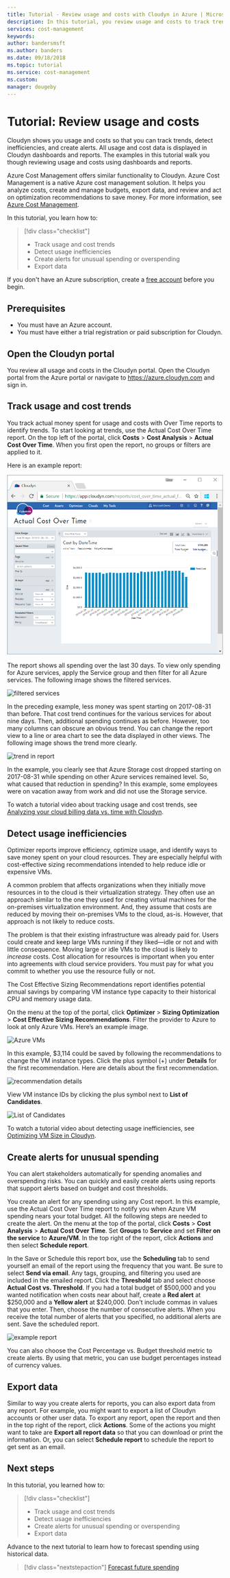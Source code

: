 ```yaml
---
title: Tutorial - Review usage and costs with Cloudyn in Azure | Microsoft Docs
description: In this tutorial, you review usage and costs to track trends, detect inefficiencies, and create alerts.
services: cost-management
keywords:
author: bandersmsft
ms.author: banders
ms.date: 09/18/2018
ms.topic: tutorial
ms.service: cost-management
ms.custom:
manager: dougeby
---
```

<!-- Intent: As a cloud-consuming user, I need to view usage and costs for my cloud resources and services.
-->

# Tutorial: Review usage and costs

Cloudyn shows you usage and costs so that you can track trends, detect inefficiencies, and create alerts. All usage and cost data is displayed in Cloudyn dashboards and reports. The examples in this tutorial walk you though reviewing usage and costs using dashboards and reports.

Azure Cost Management offers similar functionality to Cloudyn. Azure Cost Management is a native Azure cost management solution. It helps you analyze costs, create and manage budgets, export data, and review and act on optimization recommendations to save money. For more information, see [Azure Cost Management](overview-cost-mgt.md).

In this tutorial, you learn how to:

> [!div class="checklist"]
> * Track usage and cost trends
> * Detect usage inefficiencies
> * Create alerts for unusual spending or overspending
> * Export data

If you don't have an Azure subscription, create a  [free account](https://azure.microsoft.com/free/?WT.mc_id=A261C142F) before you begin.

## Prerequisites

- You must have an Azure account.
- You must have either a trial registration or paid subscription for Cloudyn.

## Open the Cloudyn portal

You review all usage and costs in the Cloudyn portal. Open the Cloudyn portal from the Azure portal or navigate to https://azure.cloudyn.com and sign in.

## Track usage and cost trends

You track actual money spent for usage and costs with Over Time reports to identify trends. To start looking at trends, use the Actual Cost Over Time report. On the top left of the portal, click **Costs** > **Cost Analysis** > **Actual Cost Over Time**. When you first open the report, no groups or filters are applied to it.

Here is an example report:

![example report](./media/tutorial-review-usage/actual-cost01.png)

The report shows all spending over the last 30 days. To view only spending for Azure services, apply the Service group and then filter for all Azure services. The following image shows the filtered services.

![filtered services](./media/tutorial-review-usage/actual-cost02.png)

In the preceding example, less money was spent starting on 2017-08-31 than before. That cost trend continues for the various services for about nine days. Then, additional spending continues as before. However, too many columns can obscure an obvious trend. You can change the report view to a line or area chart to see the data displayed in other views. The following image shows the trend more clearly.

![trend in report](./media/tutorial-review-usage/actual-cost03.png)

In the example, you clearly see that Azure Storage cost dropped starting on 2017-08-31 while spending on other Azure services remained level. So, what caused that reduction in spending? In this example, some employees were on vacation away from work and did not use the Storage service.

To watch a tutorial video about tracking usage and cost trends, see [Analyzing your cloud billing data vs. time with Cloudyn](https://youtu.be/7LsVPHglM0g).

## Detect usage inefficiencies

Optimizer reports improve efficiency, optimize usage, and identify ways to save money spent on your cloud resources. They are especially helpful with cost-effective sizing recommendations intended to help reduce idle or expensive VMs.

A common problem that affects organizations when they initially move resources in to the cloud is their virtualization strategy. They often use an approach similar to the one they used for creating virtual machines for the on-premises virtualization environment. And, they assume that costs are reduced by moving their on-premises VMs to the cloud, as-is. However, that approach is not likely to reduce costs.

The problem is that their existing infrastructure was already paid for. Users could create and keep large VMs running if they liked—idle or not and with little consequence. Moving large or idle VMs to the cloud is likely to *increase* costs. Cost allocation for resources is important when you enter into agreements with cloud service providers. You must pay for what you commit to whether you use the resource fully or not.

The Cost Effective Sizing Recommendations report identifies potential annual savings by comparing VM instance type capacity to their historical CPU and memory usage data.  

On the menu at the top of the portal, click **Optimizer** > **Sizing Optimization** > **Cost Effective Sizing Recommendations**. Filter the provider to Azure to look at only Azure VMs. Here’s an example image.

![Azure VMs](./media/tutorial-review-usage/sizing01.png)

In this example, $3,114 could be saved by following the recommendations to change the VM instance types. Click the plus symbol (+) under **Details** for the first recommendation. Here are details about the first recommendation.

![recommendation details](./media/tutorial-review-usage/sizing02.png)

View VM instance IDs by clicking the plus symbol next to **List of Candidates**.

![List of Candidates](./media/tutorial-review-usage/sizing03.png)

To watch a tutorial video about detecting usage inefficiencies, see [Optimizing VM Size in Cloudyn](https://youtu.be/1xaZBNmV704).

## Create alerts for unusual spending

You can alert stakeholders automatically for spending anomalies and overspending risks. You can quickly and easily create alerts using reports that support alerts based on budget and cost thresholds.

You create an alert for any spending using any Cost report. In this example, use the Actual Cost Over Time report to notify you when Azure VM spending nears your total budget. All the following steps are needed to create the alert. On the menu at the top of the portal, click **Costs** > **Cost Analysis** > **Actual Cost Over Time**. Set **Groups** to **Service** and set **Filter on the service** to **Azure/VM**. In the top right of the report, click **Actions** and then select **Schedule report**.

In the Save or Schedule this report box, use the **Scheduling** tab to send yourself an email of the report using the frequency that you want. Be sure to select **Send via email**. Any tags, grouping, and filtering you used are included in the emailed report. Click the **Threshold** tab and select choose **Actual Cost vs. Threshold**. If you had a total budget of $500,000 and you wanted notification when costs near about half, create a **Red alert** at $250,000 and a **Yellow alert** at $240,000. Don't include commas in values that you enter. Then, choose the number of consecutive alerts. When you receive the total number of alerts that you specified, no additional alerts are sent. Save the scheduled report.

![example report](./media/tutorial-review-usage/schedule-alert01.png)

You can also choose the Cost Percentage vs. Budget threshold metric to create alerts. By using that metric, you can use budget percentages instead of currency values.

## Export data

Similar to way you create alerts for reports, you can also export data from any report. For example, you might want to export a list of Cloudyn accounts or other user data. To export any report, open the report and then in the top right of the report, click **Actions**. Some of the actions you might want to take are **Export all report data** so that you can download or print the information. Or, you can select **Schedule report** to schedule the report to get sent as an email.

## Next steps

In this tutorial, you learned how to:

> [!div class="checklist"]
> * Track usage and cost trends
> * Detect usage inefficiencies
> * Create alerts for unusual spending or overspending
> * Export data


Advance to the next tutorial to learn how to forecast spending using historical data.

> [!div class="nextstepaction"]
> [Forecast future spending](tutorial-forecast-spending.md)
